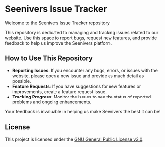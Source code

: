 # Seenivers Issue Tracker

Welcome to the Seenivers Issue Tracker repository!

This repository is dedicated to managing and tracking issues related to our website. Use this space to report bugs, request new features, and provide feedback to help us improve the Seenivers platform.

## How to Use This Repository

- **Reporting Issues**: If you encounter any bugs, errors, or issues with the website, please open a new issue and provide as much detail as possible.
- **Feature Requests**: If you have suggestions for new features or improvements, create a feature request issue.
- **Tracking Progress**: Monitor the issues to see the status of reported problems and ongoing enhancements.

Your feedback is invaluable in helping us make Seenivers the best it can be!

## License

This project is licensed under the [GNU General Public License v3.0](https://github.com/BlackGame-net/.github/blob/main/LICENSE).
